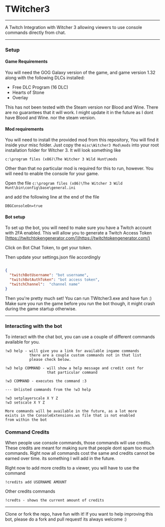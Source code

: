 # TWitcher3
---------
A Twitch Integration with Witcher 3 allowing viewers to use console commands directly from chat.

---------

### Setup

#### Game Requirements

You will need the GOG Galaxy version of the game, and game version 1.32 along with the following DLCs installed:
* Free DLC Program (16 DLC)
* Hearts of Stone
* Overlay

This has not been tested with the Steam version nor Blood and Wine. There are no guarantees that it will work. I might update it in the future as I dont have Blood and Wine. nor the steam version.


#### Mod requirements
You will need to install the provided mod from this repository, You will find it inside your misc folder. Just copy the ```misc\Witcher3 Mod\mods``` into your root installation folder for Witcher 3. It will look something like 

```c:\program files (x86)\The Witcher 3 Wild Hunt\mods```

Other than that no particular mod is required for this to run, however. You will need to enable the console for your game. 

Open the file
```c:\program files (x86)\The Witcher 3 Wild Hunt\bin\config\base\general.ini```

and add the following line at the end of the file

```DBGConsoleOn=true```


#### Bot setup

To set up the bot, you will need to make sure you have a Twitch account with 2FA enabled. This will allow you to generate a Twitch Access Token [https://twitchtokengenerator.com/](https://twitchtokengenerator.com/)

Click on Bot Chat Token, to get your token.


Then update your settings.json file accordingly

```JSON

{
  "twitchBotUsername": "bot username",
  "twitchBotAuthToken": "bot access token",
  "twitchChannel":  "channel name"
}

```

Then you're pretty much set! You can run TWitcher3.exe and have fun :) Make sure you run the game before you run the bot though, it might crash during the game startup otherwise.

----

### Interacting with the bot
To interact with the chat bot, you can use a couple of different commands available for you.

    !w3 help - will give you a link for available ingame commands
               there are a couple custom commands not in that list
               please check below.

    !w3 help COMMAND - will show a help message and credit cost for
                       that particular command               

    !w3 COMMAND - executes the command :3

    --- Unlisted commands from the !w3 help
    
    !w3 setplayerscale X Y Z
    !w3 setscale X Y Z

    More commands will be available in the future, as a lot more
    exists in the ConsoleExtensions.ws file that is not enabled 
    from within the bot


### Command Credits

When people use console commands, those commands will use credits. These credits are meant for making sure that people dont spam too much commands. Right now all commands cost the same and credits cannot be earned over time. its something I will add in the future.

Right now to add more credits to a viewer, you will have to use the command

    !credits add USERNAME AMOUNT    

Other credits commands

    !credts - shows the current amount of credits



--------

Clone or fork the repo, have fun with it!
If you want to help improving this bot, please do a fork and pull request! its always welcome :)